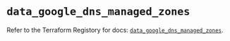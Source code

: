 # `data_google_dns_managed_zones`

Refer to the Terraform Registory for docs: [`data_google_dns_managed_zones`](https://registry.terraform.io/providers/hashicorp/google-beta/5.26.0/docs/data-sources/google_dns_managed_zones).
